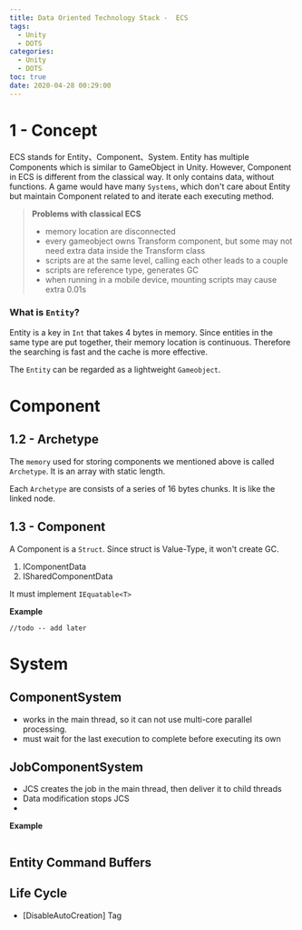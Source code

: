 ```yaml
---
title: Data Oriented Technology Stack -  ECS
tags:
  - Unity
  - DOTS
categories:
  - Unity
  - DOTS
toc: true
date: 2020-04-28 00:29:00
---
```


# 1 - Concept

ECS stands for Entity、Component、System. Entity has multiple Components which is similar to GameObject in Unity. However, Component in ECS is different from the classical way. It only contains data, without functions. A game would have many `Systems`, which don't care about Entity but maintain Component related to and iterate each executing method.

> **Problems with classical ECS**
> - memory location are disconnected
> - every gameobject owns Transform component, but some may not need extra data inside the Transform class
> - scripts are at the same level, calling each other leads to a couple
> - scripts are reference type, generates GC
> - when running in a mobile device, mounting scripts may cause extra 0.01s


### What is `Entity`?

Entity is a key in `Int` that takes 4 bytes in memory. Since entities in the same type are put together, their memory location is continuous. Therefore the searching is fast and the cache is more effective.

The `Entity` can be regarded as a lightweight `Gameobject`.

# Component

##  1.2 - Archetype

The `memory` used for storing components we mentioned above is called `Archetype`. It is an array with static length.

Each `Archetype` are consists of a series of 16 bytes chunks. It is like the linked node.

## 1.3 - Component

A Component is a `Struct`. Since struct is Value-Type, it won't create GC. 

1. IComponentData
2. ISharedComponentData

It must implement `IEquatable<T>`

**Example**

```
//todo -- add later
```


# System

## ComponentSystem

-  works in the main thread, so it can not use multi-core parallel processing.
-  must wait for the last execution to complete before executing its own

## JobComponentSystem

- JCS creates the job in the main thread, then deliver it to child threads
- Data modification stops JCS
- 

**Example**

```
```


## Entity Command Buffers

## Life Cycle

- [DisableAutoCreation] Tag




